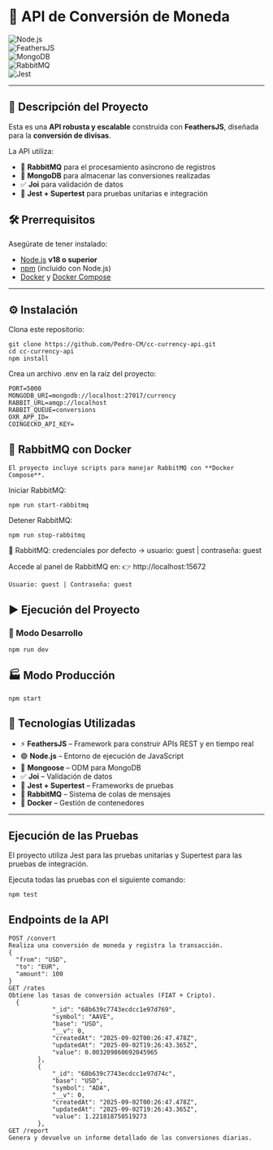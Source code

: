 # 💱 API de Conversión de Moneda

![Node.js](https://img.shields.io/badge/Node.js-18+-green?logo=node.js)  
![FeathersJS](https://img.shields.io/badge/FeathersJS-v5-blue?logo=feathersjs)  
![MongoDB](https://img.shields.io/badge/MongoDB-Database-green?logo=mongodb)  
![RabbitMQ](https://img.shields.io/badge/RabbitMQ-Message--Queue-orange?logo=rabbitmq)  
![Jest](https://img.shields.io/badge/Tests-Jest-red?logo=jest)

---

## 📖 Descripción del Proyecto

Esta es una **API robusta y escalable** construida con **FeathersJS**, diseñada para la **conversión de divisas**.  

La API utiliza:  
- 🐇 **RabbitMQ** para el procesamiento asíncrono de registros  
- 🍃 **MongoDB** para almacenar las conversiones realizadas  
- ✅ **Joi** para validación de datos  
- 🧪 **Jest + Supertest** para pruebas unitarias e integración  


## 🛠️ Prerrequisitos

Asegúrate de tener instalado:

- [Node.js](https://nodejs.org/) **v18 o superior**  
- [npm](https://www.npmjs.com/) (incluido con Node.js)  
- [Docker](https://www.docker.com/) y [Docker Compose](https://docs.docker.com/compose/)  

---

## ⚙️ Instalación

Clona este repositorio:

```
git clone https://github.com/Pedro-CM/cc-currency-api.git
cd cc-currency-api
npm install
```
Crea un archivo .env en la raíz del proyecto:
```
PORT=5000
MONGODB_URI=mongodb://localhost:27017/currency
RABBIT_URL=amqp://localhost
RABBIT_QUEUE=conversions
OXR_APP_ID=
COINGECKO_API_KEY=
```
 ## 🐇 RabbitMQ con Docker
```
El proyecto incluye scripts para manejar RabbitMQ con **Docker Compose**.
```
Iniciar RabbitMQ:
```
npm run start-rabbitmq
```
Detener RabbitMQ:
```
npm run stop-rabbitmq
```
🔑 RabbitMQ: credenciales por defecto → usuario: guest | contraseña: guest

Accede al panel de RabbitMQ en:
👉 http://localhost:15672
```
Usuario: guest | Contraseña: guest
```
## ▶️ Ejecución del Proyecto

### 🔧 Modo Desarrollo
```
npm run dev
```
## 🏭 Modo Producción
```
npm start
```
## 🧰 Tecnologías Utilizadas

- ⚡ **FeathersJS** – Framework para construir APIs REST y en tiempo real  
- 🟢 **Node.js** – Entorno de ejecución de JavaScript  
- 🍃 **Mongoose** – ODM para MongoDB  
- ✅ **Joi** – Validación de datos  
- 🧪 **Jest + Supertest** – Frameworks de pruebas  
- 🐇 **RabbitMQ** – Sistema de colas de mensajes  
- 🐳 **Docker** – Gestión de contenedores  

---
##  Ejecución de las Pruebas
El proyecto utiliza Jest para las pruebas unitarias y Supertest para las pruebas de integración.

Ejecuta todas las pruebas con el siguiente comando:
```
npm test
```
## Endpoints de la API
```
POST /convert
Realiza una conversión de moneda y registra la transacción.
{
  "from": "USD",
  "to": "EUR",
  "amount": 100
}
GET /rates
Obtiene las tasas de conversión actuales (FIAT + Cripto).
  {
            "_id": "68b639c7743ecdcc1e97d769",
            "symbol": "AAVE",
            "base": "USD",
            "__v": 0,
            "createdAt": "2025-09-02T00:26:47.478Z",
            "updatedAt": "2025-09-02T19:26:43.365Z",
            "value": 0.003209860692045965
        },
        {
            "_id": "68b639c7743ecdcc1e97d74c",
            "base": "USD",
            "symbol": "ADA",
            "__v": 0,
            "createdAt": "2025-09-02T00:26:47.478Z",
            "updatedAt": "2025-09-02T19:26:43.365Z",
            "value": 1.221818750519273
        },
GET /report
Genera y devuelve un informe detallado de las conversiones diarias.
```


